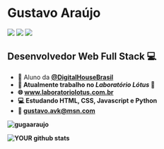 # Gustavo Araújo
[<img src="https://img.shields.io/badge/linkedin-%230077B5.svg?&style=for-the-badge&logo=linkedin&logoColor=white" />](https://www.linkedin.com/in/GugaAraujo/) [<img src = "https://img.shields.io/badge/instagram-%23E4405F.svg?&style=for-the-badge&logo=instagram&logoColor=white">](https://www.instagram.com/Guga.raujo/) [<img src = "https://img.shields.io/badge/facebook-%231877F2.svg?&style=for-the-badge&logo=facebook&logoColor=white">](https://www.facebook.com/guga.araujovieira)


##  Desenvolvedor Web Full Stack :computer:

- :book: Aluno da <a href="https://github.com/DigitalHouseBrasil" target="_blank"><b>@DigitalHouseBrasil<b></a>
- :office:   Atualmente trabalho no *Laboratório Lótus* :microscope:
- :globe_with_meridians: <a href="https://www.laboratoriolotus.com.br" target="_blank">www.laboratoriolotus.com.br</a>
- :computer:   Estudando HTML, CSS, Javascript e Python
- :email:   gustavo.avk@msn.com


 <p><img src="https://github-readme-stats.vercel.app/api/top-langs?username=gugaaraujo&show_icons=true&locale=en&layout=compact" alt="gugaaraujo" /></p>

![YOUR github stats](https://github-readme-stats.vercel.app/api?username=GugaAraujo)






